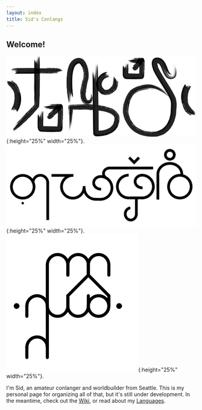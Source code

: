 ```yaml
---
layout: index
title: Sid's Conlangs
---
```


## Welcome!

![Ngela Te](ngelate.png){:height="25%" width="25%"}.
![Nofurylh](gylhev_glyphs.svg){:height="25%" width="25%"}.
![Frisu](glyphs.png){:height="25%" width="25%"}.

I'm Sid, an amateur conlanger and worldbuilder from Seattle. This is my personal page for organizing all of that, but it's still under development.
In the meantime, check out the [Wiki](wiki), or read about my [Languages](langs).






